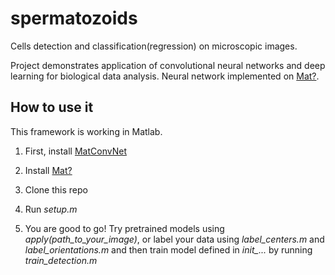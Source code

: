# spermatozoids

Cells detection and classification(regression) on microscopic images.

Project demonstrates application of convolutional neural networks and deep learning for biological data analysis. Neural network implemented on [Mat?](https://github.com/victorlempitsky/Mate).

## How to use it

This framework is working in Matlab.

1. First, install [MatConvNet](http://www.vlfeat.org/matconvnet/)

2. Install [Mat?](https://github.com/victorlempitsky/Mate)

3. Clone this repo

4. Run *setup.m*

5. You are good to go! Try pretrained models using *apply(_path_to_your_image_)*, or label your data using *label_centers.m* and *label_orientations.m* and then train model defined in *init_...* by running *train_detection.m*